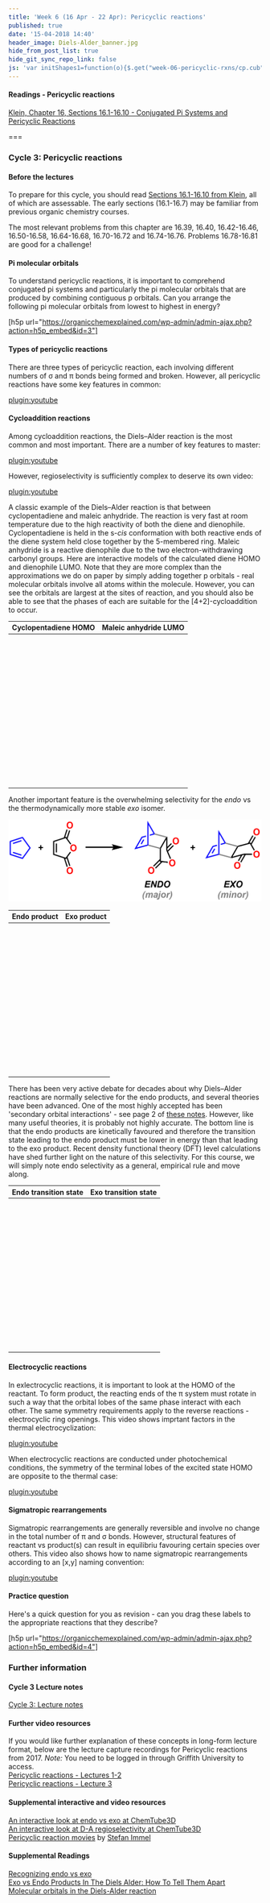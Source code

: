 ```yaml
---
title: 'Week 6 (16 Apr - 22 Apr): Pericyclic reactions'
published: true
date: '15-04-2018 14:40'
header_image: Diels-Alder_banner.jpg
hide_from_post_list: true
hide_git_sync_repo_link: false
js: 'var initShapes1=function(o){$.get("week-06-pericyclic-rxns/cp.cub",function(e){var a=new $3Dmol.VolumeData(e,"cube");o.addIsosurface(a,{isoval:.01,color:"blue",alpha:.95,smoothness:10}),o.addIsosurface(a,{isoval:-.01,color:"red",alpha:.95,smoothness:10}),o.setStyle({},{stick:{}}),o.zoomTo(),o.render()},"text")};var initShapes2=function(o){$.get("week-06-pericyclic-rxns/ma.cub",function(e){var a=new $3Dmol.VolumeData(e,"cube");o.addIsosurface(a,{isoval:.01,color:"blue",alpha:.95,smoothness:10}),o.addIsosurface(a,{isoval:-.01,color:"red",alpha:.95,smoothness:10}),o.setStyle({},{stick:{}}),o.zoomTo(),o.render()},"text")};'
---
```


#### Readings - Pericyclic reactions
[Klein, Chapter 16, Sections 16.1-16.10 - Conjugated Pi Systems and Pericyclic Reactions](https://ebookcentral-proquest-com.libraryproxy.griffith.edu.au/lib/griffith/reader.action?docID=4806589&ppg=721)  

===

### Cycle 3: Pericyclic reactions  

#### Before the lectures  

To prepare for this cycle, you should read [Sections 16.1-16.10 from Klein](https://ebookcentral-proquest-com.libraryproxy.griffith.edu.au/lib/griffith/reader.action?docID=4806589&ppg=721), all of which are assessable. The early sections (16.1-16.7) may be familiar from previous organic chemistry courses.  

The most relevant problems from this chapter are 16.39, 16.40, 16.42-16.46, 16.50-16.58, 16.64-16.68, 16.70-16.72 and 16.74-16.76. Problems 16.78-16.81 are good for a challenge!  

#### Pi molecular orbitals  

To understand pericyclic reactions, it is important to comprehend conjugated pi systems and particularly the pi molecular orbitals that are produced by combining contiguous p orbitals. Can you arrange the following pi molecular orbitals from lowest to highest in energy?  

[h5p url="https://organicchemexplained.com/wp-admin/admin-ajax.php?action=h5p_embed&id=3"]

#### Types of pericyclic reactions  

There are three types of pericyclic reaction, each involving different numbers of &sigma; and &pi; bonds being formed and broken. However, all pericyclic reactions have some key features in common:  

[plugin:youtube](https://youtu.be/cib2EKbny9E)

#### Cycloaddition reactions  
Among cycloaddition reactions, the Diels&ndash;Alder reaction is the most common and most important. There are a number of key features to master:  

[plugin:youtube](https://youtu.be/TvPZvE2wCCY)

However, regioselectivity is sufficiently complex to deserve its own video:  

[plugin:youtube](https://youtu.be/cFGgZ7BtzKY)  

A classic example of the Diels&ndash;Alder reaction is that between cyclopentadiene and maleic anhydride. The reaction is very fast at room temperature due to the high reactivity of both the diene and dienophile. Cyclopentadiene is held in the s-_cis_ conformation with both reactive ends of the diene system held close together by the 5-membered ring. Maleic anhydride is a reactive dienophile due to the two electron-withdrawing carbonyl groups. Here are interactive models of the calculated diene HOMO and dienophile LUMO. Note that they are more complex than the approximations we do on paper by simply adding together p orbitals - real molecular orbitals involve all atoms within the molecule. However, you can see the orbitals are largest at the sites of reaction, and you should also be able to see that the phases of each are suitable for the [4+2]-cycloaddition to occur.  

| Cyclopentadiene HOMO | Maleic anhydride LUMO |
| -------------------- | --------------------- |
| <div style="height: 300px; width: 100%; position: relative;" class='viewer_3Dmoljs' data-href='week-06-pericyclic-rxns/cp.sdf' data-datatype='sdf' data-callback='initShapes1' data-backgroundcolor='0xf6f7f9'></div> | <div style="height: 300px; width: 100%; position: relative;" class='viewer_3Dmoljs' data-href='week-06-pericyclic-rxns/ma.sdf' data-datatype='sdf' data-callback='initShapes2' data-backgroundcolor='0xf6f7f9'></div> |  

Another important feature is the overwhelming selectivity for the _endo_ vs the thermodynamically more stable _exo_ isomer.  

![Cyclopentadiene + maleic anhydride Diels-Alder reaction](endo-vs-exo.png)  

| Endo product | Exo product |
| -------------------- | --------------------- |
| <div style="height: 300px; width: 100%; position: relative;" class='viewer_3Dmoljs' data-href='week-06-pericyclic-rxns/endo.sdf' data-datatype='sdf' data-backgroundcolor='0xf6f7f9' data-style='stick'></div> | <div style="height: 300px; width: 100%; position: relative;" class='viewer_3Dmoljs' data-href='week-06-pericyclic-rxns/exo.sdf' data-datatype='sdf' data-backgroundcolor='0xf6f7f9' data-style='stick'></div> |  

There has been very active debate for decades about why Diels&ndash;Alder reactions are normally selective for the endo products, and several theories have been advanced. One of the most highly accepted has been 'secondary orbital interactions' - see page 2 of [these notes](http://www.massey.ac.nz/~gjrowlan/stereo/lecture8.pdf). However, like many useful theories, it is probably not highly accurate. The bottom line is that the endo products are kinetically favoured and therefore the transition state leading to the endo product must be lower in energy than that leading to the exo product. Recent density functional theory (DFT) level calculations have shed further light on the nature of this selectivity. For this course, we will simply note endo selectivity as a general, empirical rule and move along.  

| Endo transition state | Exo transition state |
| -------------------- | --------------------- |
| <div style="height: 300px; width: 100%; position: relative;" class='viewer_3Dmoljs' data-href='week-06-pericyclic-rxns/endo-ts.sdf' data-datatype='sdf' data-backgroundcolor='0xf6f7f9' data-style='stick'></div> | <div style="height: 300px; width: 100%; position: relative;" class='viewer_3Dmoljs' data-href='week-06-pericyclic-rxns/exo-ts.sdf' data-datatype='sdf' data-backgroundcolor='0xf6f7f9' data-style='stick'></div> |  

#### Electrocyclic reactions  

In exlectrocyclic reactions, it is important to look at the HOMO of the reactant. To form product, the reacting ends of the &pi; system must rotate in such a way that the orbital lobes of the same phase interact with each other. The same symmetry requirements apply to the reverse reactions - electrocyclic ring openings. This video shows imprtant factors in the thermal electrocyclization:  

[plugin:youtube](https://youtu.be/oepzwSO7w5Y)  

When electrocyclic reactions are conducted under photochemical conditions, the symmetry of the terminal lobes of the excited state HOMO are opposite to the thermal case:  

[plugin:youtube](https://youtu.be/vwpNN_r9P0A)  

#### Sigmatropic rearrangements  

Sigmatropic rearrangements are generally reversible and involve no change in the total number of &pi; and &sigma; bonds. However, structural features of reactant vs product(s) can result in equilibriu favouring certain species over others. This video also shows how to name sigmatropic rearrangements according to an [x,y] naming convention:  

[plugin:youtube](https://youtu.be/_cYOXIMssQc)  

#### Practice question  

Here's a quick question for you as revision - can you drag these labels to the appropriate reactions that they describe?  

[h5p url="https://organicchemexplained.com/wp-admin/admin-ajax.php?action=h5p_embed&id=4"]


### Further information  

#### Cycle 3 Lecture notes  
[Cycle 3: Lecture notes](https://bblearn.griffith.edu.au/bbcswebdav/xid-23820555_1)   

#### Further video resources  
If you would like further explanation of these concepts in long-form lecture format, below are the lecture capture recordings for Pericyclic reactions from 2017. _Note:_ You need to be logged in through Griffith University to access.  
[Pericyclic reactions - Lectures 1-2](https://echo360.org.au/media/48fce893-55e9-44e8-9690-aeff12522d96/public)  
[Pericyclic reactions - Lecture 3](https://echo360.org.au/media/2edf0cb9-9d61-42bd-a916-4940131d4e86/public)  

#### Supplemental interactive and video resources  

[An interactive look at endo vs exo at ChemTube3D](http://www.chemtube3d.com/DAendo_vs_exo,cyclopentadiene_and_maleic_anhydride.html)  
[An interactive look at D-A regioselectivity at ChemTube3D](http://www.chemtube3d.com/DARegioselectivity.html)  
[Pericyclic reaction movies](http://csi.chemie.tu-darmstadt.de/ak/immel/tutorials/reactions/index.html) by [Stefan Immel](http://csi.chemie.tu-darmstadt.de/ak/immel/index.html)  

#### Supplemental Readings  

[Recognizing endo vs exo](https://www.masterorganicchemistry.com/tips/recognizing-endo-and-exo/)  
[Exo vs Endo Products In The Diels Alder: How To Tell Them Apart](https://www.masterorganicchemistry.com/2018/02/09/exo-vs-endo-products-in-the-diels-alder-how-to-tell-them-apart/)  
[Molecular orbitals in the Diels-Alder reaction](https://www.masterorganicchemistry.com/2018/03/23/molecular-orbitals-in-the-diels-alder-reaction/)
